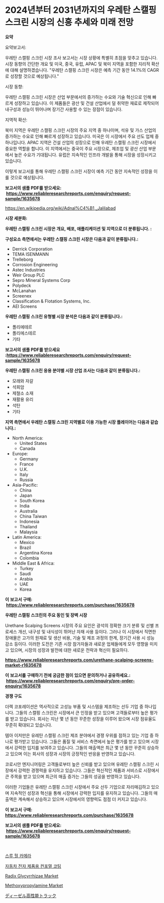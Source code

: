 <p><h1>2024년부터 2031년까지의 우레탄 스캘핑 스크린 시장의 신흥 추세와 미래 전망</h1></p><p><strong>요약</strong></p>
<p><p>요약보고서:</p><p>우레탄 스캘핑 스크린 시장 조사 보고서는 시장 상황에 특별히 초점을 맞추고 있습니다. 시장 동향의 간단한 개요 및 미국, 중국, 유럽, APAC 및 북미 지역을 포함한 지리적 확산에 대해 설명하겠습니다. "우레탄 스캘핑 스크린 시장은 예측 기간 동안 14.1%의 CAGR로 성장할 것으로 예상됩니다." </p><p>시장 동향:</p><p>우레탄 스캘핑 스크린 시장은 산업 부문에서의 증가하는 수요와 기술 혁신으로 인해 빠르게 성장하고 있습니다. 이 제품들은 광산 및 건설 산업에서 덜 취약한 재료로 제작되어 내구성과 성능이 뛰어나며 장기간 사용할 수 있는 장점이 있습니다.</p><p>지역적 확산:</p><p>북미 지역은 우레탄 스캘핑 스크린 시장의 주요 지역 중 하나이며, 석유 및 가스 산업의 증가하는 수요로 인해 빠르게 성장하고 있습니다. 미국은 이 시장에서 주요 선도 업체 중 하나입니다. APAC 지역은 건설 산업의 성장으로 인해 우레탄 스캘핑 스크린 시장에서 중요한 역할을 합니다. 이 지역에서는 중국이 주요 시장으로, 제조업 및 광산 산업 부문에서 높은 수요가 기대됩니다. 유럽은 지속적인 인프라 개발을 통해 시장을 성장시키고 있습니다.</p><p>이렇게 보고서를 통해 우레탄 스캘핑 스크린 시장이 예측 기간 동안 지속적인 성장을 이룰 것으로 예상됩니다.</p></p>
<p><strong>보고서의 샘플 PDF를 받으세요: &nbsp;<a href="https://www.reliableresearchreports.com/enquiry/request-sample/1635678">https://www.reliableresearchreports.com/enquiry/request-sample/1635678</a></strong></p>
<p><a href="https://en.wikipedia.org/wiki/Adnal%C4%B1,_Jalilabad">https://en.wikipedia.org/wiki/Adnal%C4%B1,_Jalilabad</a></p>
<p><strong>시장 세분화:</strong></p>
<p><strong> 우레탄 스캘핑 스크린 시장은 개요, 배포, 애플리케이션 및 지역으로 더 분류됩니다. :</strong></p>
<p><strong>구성요소 측면에서는 우레탄 스캘핑 스크린 시장은 다음과 같이 분류됩니다.:</strong></p>
<p><ul><li>Derrick Corporation</li><li>TEMA ISENMANN</li><li>Trelleborg</li><li>Corrosion Engineering</li><li>Astec Industries</li><li>Weir Group PLC</li><li>Sepro Mineral Systems Corp</li><li>Polydeck</li><li>McLanahan</li><li>Screenex</li><li>Classification & Flotation Systems, Inc.</li><li>AEI Screens</li></ul></p>
<p><strong> 우레탄 스캘핑 스크린 유형별 시장 분석은 다음과 같이 분류됩니다.:</strong></p>
<p><ul><li>폴리에테르</li><li>폴리에스테르</li><li>기타</li></ul></p>
<p><strong>보고서의 샘플 PDF를 받으세요 :<a href="https://www.reliableresearchreports.com/enquiry/request-sample/1635678">https://www.reliableresearchreports.com/enquiry/request-sample/1635678</a></strong></p>
<p><strong> 우레탄 스캘핑 스크린 응용 분야별 시장 산업 조사는 다음과 같이 분류됩니다.:</strong></p>
<p><ul><li>모래와 자갈</li><li>석회암</li><li>제철소 소재</li><li>재활용 유리</li><li>석탄</li><li>기타</li></ul></p>
<p><strong>지역 측면에서 우레탄 스캘핑 스크린 지역별로 이용 가능한 시장 플레이어는 다음과 같습니다.:</strong></p>
<p><ul>
    <li>
        North America:
        <ul>
            <li>United States</li>
            <li>Canada</li>
        </ul>
    </li>
    <li>
        Europe:
        <ul>
            <li>Germany</li>
            <li>France</li>
            <li>U.K.</li>
            <li>Italy</li>
            <li>Russia</li>
        </ul>
    </li>
    <li>
        Asia-Pacific:
        <ul>
            <li>China</li>
            <li>Japan</li>
            <li>South Korea</li>
            <li>India</li>
            <li>Australia</li>
            <li>China Taiwan</li>
            <li>Indonesia</li>
            <li>Thailand</li>
            <li>Malaysia</li>
        </ul>
    </li>
    <li>
        Latin America:
        <ul>
            <li>Mexico</li>
            <li>Brazil</li>
            <li>Argentina Korea</li>
            <li>Colombia</li>
        </ul>
    </li>
    <li>
        Middle East & Africa:
        <ul>
            <li>Turkey</li>
            <li>Saudi</li>
            <li>Arabia</li>
            <li>UAE</li>
            <li>Korea</li>
        </ul>
    </li>
    </ul></p>
<p><strong>이 보고서 구매: &nbsp;<a href="https://www.reliableresearchreports.com/purchase/1635678">https://www.reliableresearchreports.com/purchase/1635678</a></strong></p>
<p><strong>우레탄 스캘핑 스크린의 주요 동인 및 장벽 시장</strong></p>
<p><p>Urethane Scalping Screens 시장의 주요 요인은 광석의 정확한 크기 분류 및 선별 프로세스 개선, 내구성 및 내식성이 뛰어난 자재 사용 등이다. 그러나 이 시장에서 직면한 장애물은 고가의 원재료 및 생산 비용, 기술 및 제조 과정의 한계, 장기간 사용 시 성능 감소 등이다. 이러한 도전은 기존 시장 참가자들과 새로운 업체들에게 모두 영향을 미치고 있으며, 시장의 성장과 발전에 대한 새로운 전략과 혁신이 필요하다.</p></p>
<p><strong><a href="https://www.reliableresearchreports.com/urethane-scalping-screens-market-r1635678">https://www.reliableresearchreports.com/urethane-scalping-screens-market-r1635678</a></strong></p>
<p><strong>이 보고서를 구매하기 전에 궁금한 점이 있으면 문의하거나 공유하세요.: &nbsp;<a href="https://www.reliableresearchreports.com/enquiry/pre-order-enquiry/1635678">https://www.reliableresearchreports.com/enquiry/pre-order-enquiry/1635678</a></strong></p>
<p><strong>경쟁 구도</strong></p>
<p><p>더렉 코포레이션은 역사적으로 고성능 부품 및 시스템을 제조하는 선두 기업 중 하나입니다. 그들의 스캘핑 스크린은 시장에서 큰 인정을 받고 있으며 고객들로부터 높은 평가를 받고 있습니다. 회사는 지난 몇 년 동안 꾸준한 성장을 이루어 왔으며 시장 점유율도 꾸준히 확대되고 있습니다.</p><p>템아 이저만은 유레탄 스캘핑 스크린 제조 분야에서 경쟁 우위를 점하고 있는 기업 중 하나로 평가받고 있습니다. 그들은 품질 및 서비스 측면에서 높은 평가를 받고 있으며 시장에서 강력한 입지를 보여주고 있습니다. 그들의 매출액은 최근 몇 년 동안 꾸준히 상승하고 있으며 이는 회사의 성장과 시장의 긍정적인 반응을 반영하고 있습니다.</p><p>코로시안 엔지니어링은 고객들로부터 높은 신뢰를 받고 있으며 유레탄 스캘핑 스크린 시장에서 강력한 경쟁력을 유지하고 있습니다. 그들은 혁신적인 제품과 서비스로 시장에서 큰 주목을 받고 있으며 최근의 매출 증가는 그들의 성공을 반영하고 있습니다.</p><p>이러한 기업들은 유레탄 스캘핑 스크린 시장에서 주요 선두 기업으로 자리매김하고 있으며 지속적인 성장과 혁신을 통해 시장에서 강력한 입지를 유지하고 있습니다. 그들의 매출액은 계속해서 상승하고 있으며 시장에서의 영향력도 점점 더 커지고 있습니다.</p></p>
<p><strong>이 보고서 구매: &nbsp; <a href="https://www.reliableresearchreports.com/purchase/1635678">https://www.reliableresearchreports.com/purchase/1635678</a></strong></p>
<p><strong>보고서의 샘플 PDF를 받으세요: &nbsp;<a href="https://www.reliableresearchreports.com/enquiry/request-sample/1635678">https://www.reliableresearchreports.com/enquiry/request-sample/1635678</a></strong><strong></strong></p>
<p>&nbsp;</p>
<p><p><a href="https://github.com/rcabello548/Market-Research-Report-List-1/blob/main/4873958139723.md">스루 헐 카메라</a></p><p><a href="https://medium.com/@simeonbode1/%EC%9E%90%EB%8F%99%EC%B0%A8-%EC%A0%84%EC%9E%90-%EC%A0%9C%ED%92%88%EC%9A%A9-%EC%A0%81%EC%B8%B5-%EC%BD%94%ED%8C%85-%EC%8B%9C%EC%9E%A5-%EC%98%88%EC%B8%A1-%EC%8B%9C%EC%9E%A5-%EB%8F%99%ED%96%A5-%EB%B0%8F-%EC%98%81%ED%96%A5-%EB%B6%84%EC%84%9D-2024-2031-bf88f551eb67">자동차 전자 제품용 컨포멀 코팅</a></p><p><a href="https://github.com/HenrietteMills1/Market-Research-Report-List-1/blob/main/radix-glycyrrhizae-market.md">Radix Glycyrrhizae Market</a></p><p><a href="https://github.com/alexxisgm/Market-Research-Report-List-1/blob/main/methoxypropylamine-market.md">Methoxypropylamine Market</a></p><p><a href="https://github.com/mohamedbakry57/Market-Research-Report-List-4/blob/main/4866333134429.md">ディーゼル高性能トラック</a></p></p>